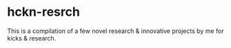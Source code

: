 # hckn-resrch
This is a compilation of a few novel research &amp; innovative projects by me for kicks &amp; research.
